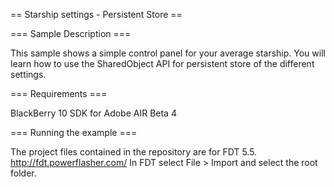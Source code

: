 == Starship settings - Persistent Store ==

=== Sample Description ===

This sample shows a simple control panel for your average starship. You
will learn how to use the SharedObject API for persistent store of the
different settings.

=== Requirements ===

BlackBerry 10 SDK for Adobe AIR Beta 4

=== Running the example ===

The project files contained in the repository are for FDT 5.5. http://fdt.powerflasher.com/
In FDT select File > Import and select the root folder.

